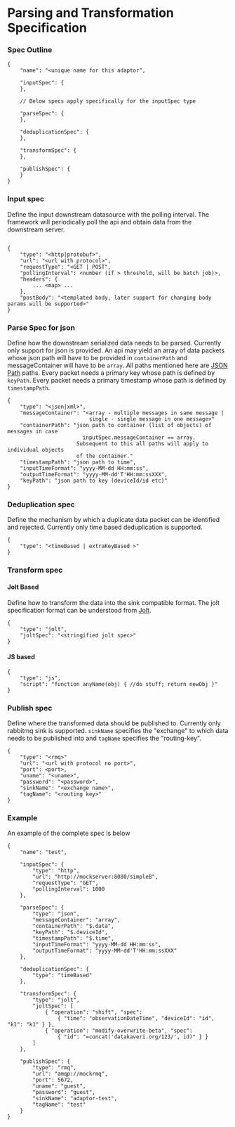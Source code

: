 # Parsing and Transformation Specification


### Spec Outline
``` 
{
    "name": "<unique name for this adaptor",
    
    "inputSpec": {
    },
    
    // Below specs apply specifically for the inputSpec type
    
    "parseSpec": {
    },
    
    "deduplicationSpec": {
    },
    
    "transformSpec": {
    },
    
    "publishSpec": {
    }
}
``` 



### Input spec
Define the input downstream datasource with the polling interval.
The framework will periodically poll the api and obtain data from the downstream server.

``` 

{
    "type": "<http|protobuf>",
    "url": "<url with protocol>",
    "requestType": "<GET | POST",
    "pollingInterval": <number (if > threshold, will be batch job)>,
    "headers": {
        ... <map> ...
    },
    "postBody": "<templated body, later support for changing body params will be supported>"
}
```


### Parse Spec for json
Define how the downstream serialized data needs to be parsed.
Currently only support for json is provided.
An api may yield an array of data packets whose json path will have to be provided
in `containerPath` and messageContainer will have to be `array`.
All paths mentioned here are [JSON Path](https://github.com/json-path/JsonPath) paths.
Every packet needs a primary key whose path is defined by `keyPath`.
Every packet needs a primary timestamp whose path is defined by `timestampPath`.
``` 
{
    "type": "<json|xml>",
    "messageContainer": "<array - multiple messages in same message |
                          single - single message in one message>"
    "containerPath": "json path to container (list of objects) of messages in case
                        inputSpec.messageContainer == array.
                      Subsequent to this all paths will apply to individual objects
                      of the container."
    "timestampPath": "json path to time",
    "inputTimeFormat": "yyyy-MM-dd HH:mm:ss",
    "outputTimeFormat": "yyyy-MM-dd'T'HH:mm:ssXXX",
    "keyPath": "json path to key (deviceId/id etc)"
}
```


### Deduplication spec
Define the mechanism by which a duplicate data packet can be identified and rejected.
Currently only time based deduplication is supported.
``` 
{
    "type": "<timeBased | extraKeyBased >"
}
```


### Transform spec

#### Jolt Based
Define how to transform the data into the sink compatible format.
The jolt specification format can be understood from 
[Jolt](https://github.com/bazaarvoice/jolt).
``` 
{
    "type": "jolt",
    "joltSpec": "<stringified jolt spec>"
}
```

#### JS based
```
{
    "type": "js",
    "script": "function anyName(obj) { //do stuff; return newObj }"
}
```


### Publish spec
Define where the transformed data should be published to.
Currently only rabbitmq sink is supported.
`sinkName` specifies the "exchange" to which data needs to be published into
and `tagName` specifies the "routing-key".
``` 
{
    "type": "<rmq>"
    "url": "<url with protocol no port>",
    "port": <port>,
    "uname": "<uname>",
    "password": "<password>",
    "sinkName": "<exchange name>",
    "tagName": "<routing key>"
}
```

### Example
An example of the complete spec is below 
```
{
    "name": "test",

    "inputSpec": {
        "type": "http",
        "url": "http://mockserver:8080/simpleB",
        "requestType": "GET",
        "pollingInterval": 1000
    },

    "parseSpec": {
        "type": "json",
        "messageContainer": "array",
        "containerPath": "$.data",
        "keyPath": "$.deviceId",
        "timestampPath": "$.time",
        "inputTimeFormat": "yyyy-MM-dd HH:mm:ss",
        "outputTimeFormat": "yyyy-MM-dd'T'HH:mm:ssXXX"
    },
    
    "deduplicationSpec": {
        "type": "timeBased"
    },
    
    "transformSpec": {
        "type": "jolt",
        "joltSpec": [
            { "operation": "shift", "spec": 
                { "time": "observationDateTime", "deviceId": "id", "k1": "k1" } },
            { "operation": "modify-overwrite-beta", "spec": 
                { "id": "=concat('datakaveri.org/123/', id)" } }
        ]
    },

    "publishSpec": {
        "type": "rmq",
        "url": "amqp://mockrmq",
        "port": 5672,
        "uname": "guest",
        "password": "guest",
        "sinkName": "adaptor-test",
        "tagName": "test"
    }
}
```
